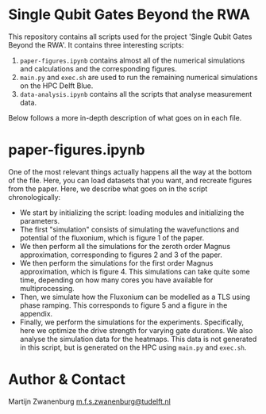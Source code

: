 # Single Qubit Gates Beyond the RWA
This repository contains all scripts used for the project 'Single Qubit Gates Beyond the RWA'. It contains three interesting scripts:

1. `paper-figures.ipynb` contains almost all of the numerical simulations and calculations and the corresponding figures.
2. `main.py` and `exec.sh` are used to run the remaining numerical simulations on the HPC Delft Blue.
3. `data-analysis.ipynb` contains all the scripts that analyse measurement data.

Below follows a more in-depth description of what goes on in each file.


# paper-figures.ipynb
One of the most relevant things actually happens all the way at the bottom of the file. Here, you can load datasets that you want, and recreate figures from the paper. Here, we describe what goes on in the script chronologically:

* We start by initializing the script: loading modules and initializing the parameters.
* The first "simulation" consists of simulating the wavefunctions and potential of the fluxonium, which is figure 1 of the paper.
* We then perform all the simulations for the zeroth order Magnus approximation, corresponding to figures 2 and 3 of the paper.
* We then perform the simulations for the first order Magnus approximation, which is figure 4. This simulations can take quite some time, depending on how many cores you have available for multiprocessing.
* Then, we simulate how the Fluxonium can be modelled as a TLS using phase ramping. This corresponds to figure 5 and a figure in the appendix.
* Finally, we perform the simulations for the experiments. Specifically, here we optimize the drive strength for varying gate durations. We also analyse the simulation data for the heatmaps. This data is not generated in this script, but is generated on the HPC using `main.py` and `exec.sh`.


# Author & Contact
Martijn Zwanenburg
m.f.s.zwanenburg@tudelft.nl